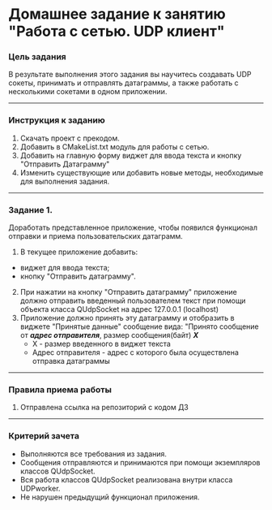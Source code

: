 # Домашнее задание к занятию "Работа с сетью. UDP клиент"

### Цель задания

В результате выполнения этого задания вы научитесь создавать UDP сокеты, принимать и отправлять датаграммы, а также работать с несколькими сокетами в одном приложении.

------

### Инструкция к заданию

1. Скачать проект с прекодом.
2. Добавить в CMakeList.txt модуль для работы с сетью.
4. Добавить на главную форму виджет для ввода текста и кнопку "Отправить Датаграмму"
5. Изменить существующие или добавить новые методы, необходимые для выполнения задания.

------

### Задание 1. 

Доработать представленное приложение, чтобы появился функционал отправки и приема пользовательских датаграмм.

1. В текущее приложение добавить:
 * виджет для ввода текста;
 * кнопку "Отправить датаграмму".
2. При нажатии на кнопку "Отправить датаграмму" приложение должно отправить введенный пользователем текст при помощи объекта класса QUdpSocket на адрес 127.0.0.1 (localhost)
3. Приложение должно принять эту датаграмму и отобразить в виджете "Принятые данные" сообщение вида: "Принято сообщение от ***адрес отправителя***, 
   размер сообщения(байт) ***Х***
   * Х - размер введенного в виджет текста
   * Адрес отправителя - адрес с которого была осуществлена отправка датаграммы

------

### Правила приема работы

1. Отправлена ссылка на репозиторий с кодом ДЗ

------

### Критерий зачета

* Выполняются все требования из задания.
* Сообщения отправляются и принимаются при помощи экземпляров классов QUdpSocket.
* Вся работа классов QUdpSocket реализована внутри класса UDPworker.
* Не нарушен предыдущий функционал приложения.
